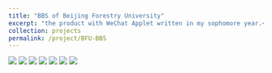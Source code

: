 ```yaml
---
title: "BBS of Beijing Forestry University"
excerpt: "the product with WeChat Applet written in my sophomore year.<br/><img src='/images/500x300.png'>"
collection: projects
permalink: /project/BFU-BBS
---
```


<image src="/images/bfu-bbs/ad-1.jpg" />
<image src="/images/bfu-bbs/ad-2.jpg" />
<image src="/images/bfu-bbs/ad-3.jpg" />
<image src="/images/bfu-bbs/ad-4.jpg" />
<image src="/images/bfu-bbs/ad-5.jpg" />
<image src="/images/bfu-bbs/ad-6.jpg" />
<image src="/images/bfu-bbs/ad-7.jpg" />
